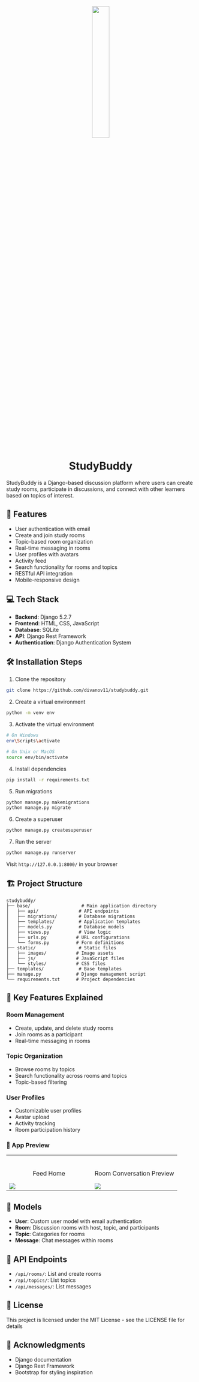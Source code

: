 <div align="center">
<img width="30%" src="https://user-images.githubusercontent.com/72341453/134747028-7e2d90cc-a92f-4f66-815e-54a0d50cca54.PNG">

# StudyBuddy

</div>

StudyBuddy is a Django-based discussion platform where users can create study rooms, participate in discussions, and connect with other learners based on topics of interest.

## 🚀 Features

- User authentication with email
- Create and join study rooms
- Topic-based room organization
- Real-time messaging in rooms
- User profiles with avatars
- Activity feed
- Search functionality for rooms and topics
- RESTful API integration
- Mobile-responsive design

## 💻 Tech Stack

- **Backend**: Django 5.2.7
- **Frontend**: HTML, CSS, JavaScript
- **Database**: SQLite
- **API**: Django Rest Framework
- **Authentication**: Django Authentication System

## 🛠️ Installation Steps

1. Clone the repository

```bash
git clone https://github.com/divanov11/studybuddy.git
```

2. Create a virtual environment

```bash
python -m venv env
```

3. Activate the virtual environment

```bash
# On Windows
env\Scripts\activate

# On Unix or MacOS
source env/bin/activate
```

4. Install dependencies

```bash
pip install -r requirements.txt
```

5. Run migrations

```bash
python manage.py makemigrations
python manage.py migrate
```

6. Create a superuser

```bash
python manage.py createsuperuser
```

7. Run the server

```bash
python manage.py runserver
```

Visit `http://127.0.0.1:8000/` in your browser

## 🏗️ Project Structure

```
studybuddy/
├── base/                   # Main application directory
│   ├── api/               # API endpoints
│   ├── migrations/        # Database migrations
│   ├── templates/         # Application templates
│   ├── models.py          # Database models
│   ├── views.py           # View logic
│   ├── urls.py           # URL configurations
│   └── forms.py          # Form definitions
├── static/                # Static files
│   ├── images/           # Image assets
│   ├── js/               # JavaScript files
│   └── styles/           # CSS files
├── templates/             # Base templates
├── manage.py             # Django management script
└── requirements.txt      # Project dependencies
```

## 🌟 Key Features Explained

### Room Management

- Create, update, and delete study rooms
- Join rooms as a participant
- Real-time messaging in rooms

### Topic Organization

- Browse rooms by topics
- Search functionality across rooms and topics
- Topic-based filtering

### User Profiles

- Customizable user profiles
- Avatar upload
- Activity tracking
- Room participation history

### 📱 App Preview

<table width="100%"> 
<tr>
<td width="50%">      
&nbsp; 
<br>
<p align="center">
  Feed Home
</p>
<img src="https://user-images.githubusercontent.com/72341453/134747262-0a92233d-8010-40f8-84c5-8d94895aac44.PNG">
</td> 
<td width="50%">
<br>
<p align="center">
  Room Conversation Preview
</p>
<img src="https://user-images.githubusercontent.com/72341453/134747155-3ca5b55f-b064-4741-aeae-abe90bddf41e.PNG">  
</td>
</table>

## 📝 Models

- **User**: Custom user model with email authentication
- **Room**: Discussion rooms with host, topic, and participants
- **Topic**: Categories for rooms
- **Message**: Chat messages within rooms

## 🔄 API Endpoints

- `/api/rooms/`: List and create rooms
- `/api/topics/`: List topics
- `/api/messages/`: List messages

## 📜 License

This project is licensed under the MIT License - see the LICENSE file for details

## 🙏 Acknowledgments

- Django documentation
- Django Rest Framework
- Bootstrap for styling inspiration
